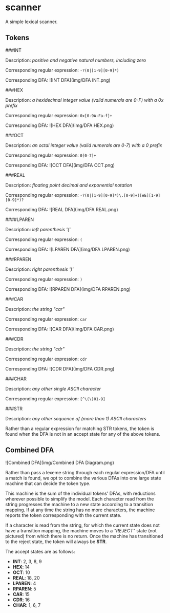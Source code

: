 scanner
===

A simple lexical scanner.

Tokens
---

###INT

Description: *positive and negative natural numbers, including zero*

Corresponding regular expression: `-?(0|[1-9][0-9]*)`

Corresponding DFA: ![INT DFA](img/DFA INT.png)


###HEX

Description: *a hexidecimal integer value (valid numerals are 0-F) with a 0x prefix*

Corresponding regular expression: `0x[0-9A-Fa-f]+`

Corresponding DFA: ![HEX DFA](img/DFA HEX.png)


###OCT

Description: *an octal integer value (valid numerals are 0-7) with a 0 prefix*

Corresponding regular expression: `0[0-7]+`

Corresponding DFA: ![OCT DFA](img/DFA OCT.png)


###REAL

Description: *floating point decimal and exponential notation*

Corresponding regular expression: `-?(0|[1-9][0-9]*)\.[0-9]+([eE][1-9][0-9]*)?`

Corresponding DFA: ![REAL DFA](img/DFA REAL.png)


####LPAREN

Description: *left parenthesis '('*

Corresponding regular expression: `(`

Corresponding DFA: ![LPAREN DFA](img/DFA LPAREN.png)


###RPAREN

Description: *right parenthesis ')'*

Corresponding regular expression: `)`

Corresponding DFA: ![RPAREN DFA](img/DFA RPAREN.png)


###CAR

Description: *the string "car"*

Corresponding regular expression: `car`

Corresponding DFA: ![CAR DFA](img/DFA CAR.png)


###CDR

Description: *the string "cdr"*

Corresponding regular expression: `cdr`

Corresponding DFA: ![CDR DFA](img/DFA CDR.png)


###CHAR

Description: *any other single ASCII character*

Corresponding regular expression: `[^\(\)01-9]`


###STR

Description: *any other sequence of (more than 1) ASCII characters*

Rather than a regular expression for matching STR tokens, the token is found when the DFA is not in an accept state for any of the above tokens.


Combined DFA
---

![Combined DFA](img/Combined DFA Diagram.png)

Rather than pass a lexeme string through each regular expression/DFA until a match is found, we opt to combine the various DFAs into one large state machine that can decide the token type.

This machine is the sum of the individual tokens' DFAs, with reductions wherever possible to simplify the model. Each character read from the string progresses the machine to a new state according to a transition mapping. If at any time the string has no more characters, the machine reports the token corresponding with the current state.

If a character is read from the string, for which the current state does not have a transition mapping, the machine moves to a *"REJECT"* state (not pictured) from which there is no return. Once the machine has transitioned to the reject state, the token will always be __STR__.

The accept states are as follows:

- __INT__: 2, 3, 8, 9
- __HEX__: 14
- __OCT__: 10
- __REAL__: 18, 20
- __LPAREN__: 4
- __RPAREN__: 5
- __CAR__: 15
- __CDR__: 16
- __CHAR__: 1, 6, 7
